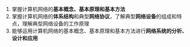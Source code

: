 
1. 掌握计算机网络的**基本概念、基本原理和基本方法**
2. 掌握计算机网络的**体系结构**和典型**网络协议**，了解典型**网络设备**的组成和特点，理解典型网络设备的工作原理
3. 能够运用计算机网络的基本概念、基本原理和基本方法进行**网络系统的分析、设计和应用**